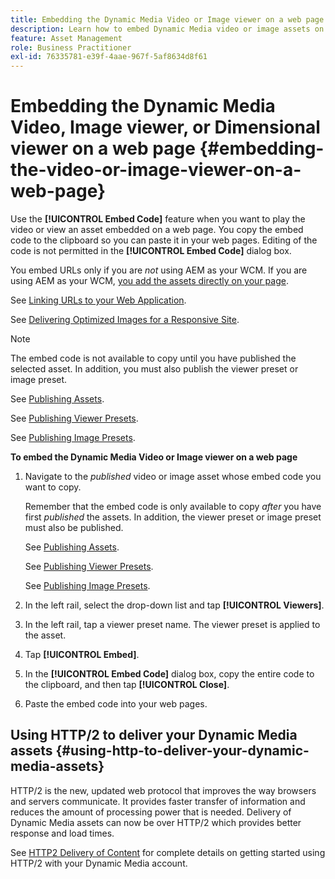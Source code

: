 ```yaml
---
title: Embedding the Dynamic Media Video or Image viewer on a web page
description: Learn how to embed Dynamic Media video or image assets on a web page.
feature: Asset Management
role: Business Practitioner
exl-id: 76335781-e39f-4aae-967f-5af8634d8f61
---
```

# Embedding the Dynamic Media Video, Image viewer, or Dimensional viewer on a web page {#embedding-the-video-or-image-viewer-on-a-web-page}

Use the **[!UICONTROL Embed Code]** feature when you want to play the video or view an asset embedded on a web page. You copy the embed code to the clipboard so you can paste it in your web pages. Editing of the code is not permitted in the **[!UICONTROL Embed Code]** dialog box.

You embed URLs only if you are _not_ using AEM as your WCM. If you are using AEM as your WCM, [you add the assets directly on your page](adding-dynamic-media-assets-to-pages.md).

See [Linking URLs to your Web Application](linking-urls-to-yourwebapplication.md).

See [Delivering Optimized Images for a Responsive Site](responsive-site.md).

>[!NOTE]
>
>The embed code is not available to copy until you have published the selected asset. In addition, you must also publish the viewer preset or image preset.
>
>See [Publishing Assets](publishing-dynamicmedia-assets.md).
>
>See [Publishing Viewer Presets](managing-viewer-presets.md#publishing-viewer-presets).
>
>See [Publishing Image Presets](managing-image-presets.md#publishing-image-presets).

**To embed the Dynamic Media Video or Image viewer on a web page**

1. Navigate to the *published* video or image asset whose embed code you want to copy.

   Remember that the embed code is only available to copy *after* you have first *published* the assets. In addition, the viewer preset or image preset must also be published.

   See [Publishing Assets](publishing-dynamicmedia-assets.md).

   See [Publishing Viewer Presets](managing-viewer-presets.md#publishing-viewer-presets).

   See [Publishing Image Presets](managing-image-presets.md#publishing-image-presets).

1. In the left rail, select the drop-down list and tap **[!UICONTROL Viewers]**.
1. In the left rail, tap a viewer preset name. The viewer preset is applied to the asset.
1. Tap **[!UICONTROL Embed]**.
1. In the **[!UICONTROL Embed Code]** dialog box, copy the entire code to the clipboard, and then tap **[!UICONTROL Close]**.
1. Paste the embed code into your web pages.

## Using HTTP/2 to deliver your Dynamic Media assets {#using-http-to-deliver-your-dynamic-media-assets}

HTTP/2 is the new, updated web protocol that improves the way browsers and servers communicate. It provides faster transfer of information and reduces the amount of processing power that is needed. Delivery of Dynamic Media assets can now be over HTTP/2 which provides better response and load times.

See [HTTP2 Delivery of Content](http2faq.md) for complete details on getting started using HTTP/2 with your Dynamic Media account.
